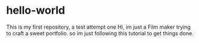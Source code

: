# hello-world
This is my first repository, a test attempt one
Hi, im just a Film maker trying to craft a sweet portfolio. 
so im just following this tutorial to get things done. 
